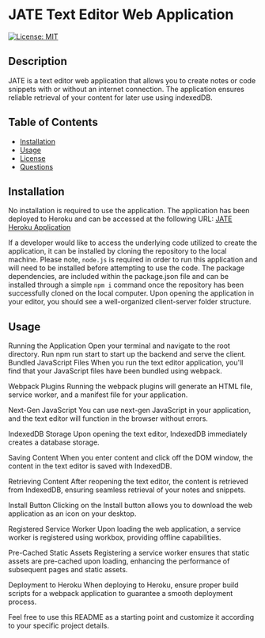 # JATE Text Editor Web Application
[![License: MIT](https://img.shields.io/badge/License-MIT-blue.svg)](https://opensource.org/licenses/MIT)

## Description
JATE is a text editor web application that allows you to create notes or code snippets with or without an internet connection. The application ensures reliable retrieval of your content for later use using indexedDB.

## Table of Contents

- [Installation](#installation)  
- [Usage](#usage)  
- [License](#license)
- [Questions](#questions)  

## Installation
No installation is required to use the application.  The application has been deployed to Heroku and can be accessed at the following URL: [JATE Heroku Application](https://jate-text-note-taker-10b2e09c48a4.herokuapp.com/)

If a developer would like to access the underlying code utilized to create the application, it can be installed by cloning the repository to the local machine.  Please note, `node.js` is required in order to run this application and will need to be installed before attempting to use the code.  The package dependencies, are included within the package.json file and can be installed through a simple `npm i` command once the repository has been successfully cloned on the local computer.  Upon opening the application in your editor, you should see a well-organized client-server folder structure.

## Usage
Running the Application
Open your terminal and navigate to the root directory.
Run npm run start to start up the backend and serve the client.
Bundled JavaScript Files
When you run the text editor application, you'll find that your JavaScript files have been bundled using webpack.

Webpack Plugins
Running the webpack plugins will generate an HTML file, service worker, and a manifest file for your application.

Next-Gen JavaScript
You can use next-gen JavaScript in your application, and the text editor will function in the browser without errors.

IndexedDB Storage
Upon opening the text editor, IndexedDB immediately creates a database storage.

Saving Content
When you enter content and click off the DOM window, the content in the text editor is saved with IndexedDB.

Retrieving Content
After reopening the text editor, the content is retrieved from IndexedDB, ensuring seamless retrieval of your notes and snippets.

Install Button
Clicking on the Install button allows you to download the web application as an icon on your desktop.

Registered Service Worker
Upon loading the web application, a service worker is registered using workbox, providing offline capabilities.

Pre-Cached Static Assets
Registering a service worker ensures that static assets are pre-cached upon loading, enhancing the performance of subsequent pages and static assets.

Deployment to Heroku
When deploying to Heroku, ensure proper build scripts for a webpack application to guarantee a smooth deployment process.

Feel free to use this README as a starting point and customize it according to your specific project details.
